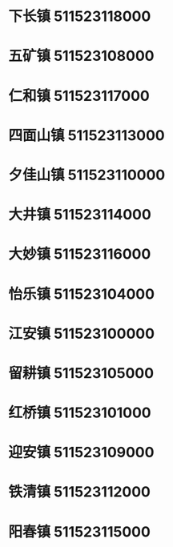 # 下长镇 511523118000
# 五矿镇 511523108000
# 仁和镇 511523117000
# 四面山镇 511523113000
# 夕佳山镇 511523110000
# 大井镇 511523114000
# 大妙镇 511523116000
# 怡乐镇 511523104000
# 江安镇 511523100000
# 留耕镇 511523105000
# 红桥镇 511523101000
# 迎安镇 511523109000
# 铁清镇 511523112000
# 阳春镇 511523115000
